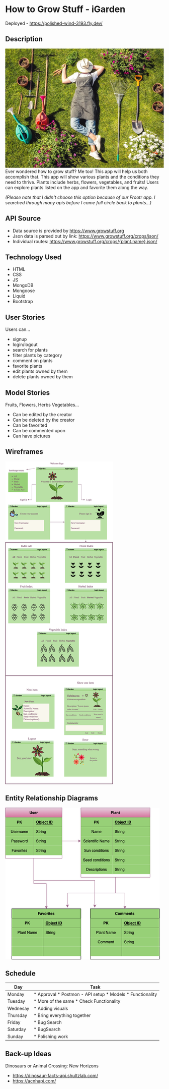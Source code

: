 # How to Grow Stuff - iGarden

Deployed - https://polished-wind-3193.fly.dev/

## Description

![gardner posed with garden tools](/public/gardener-sleeping-on-lawn.jpeg)
Ever wondered how to grow stuff? Me too! This app will help us both accomplish that. This app will show various plants and the conditions they need to thrive. Plants include herbs, flowers, vegetables, and fruits! Users can explore plants listed on the app and favorite them along the way.

*(Please note that I didn't choose this option because of our Frootr app. I searched through many apis before I came full circle back to plants...)*

## API Source 

* Data source is provided by https://www.growstuff.org
* Json data is parsed out by link: https://www.growstuff.org/crops/json/
* Individual routes: https://www.growstuff.org/crops/{plant.name}.json/

## Technology Used

* HTML 
* CSS 
* JS
* MongoDB
* Mongoose
* Liquid 
* Bootstrap 

## User Stories

Users can...
* signup
* login/logout
* search for plants
* filter plants by category
* comment on plants
* favorite plants
* edit plants owned by them
* delete plants owned by them

## Model Stories

Fruits, Flowers, Herbs Vegetables...
* Can be edited by the creator
* Can be deleted by the creator
* Can be favorited
* Can be commented upon
* Can have pictures

## Wireframes

![the different screens one can click through to use the app](images/intro-wireframe.png)

## Entity Relationship Diagrams

![ERDs](/images/erd.png)

## Schedule

| Day | Task |
| --------- | -------- |
| Monday | * Approval * Postmon - API setup * Models * Functionality |
| Tuesday | * More of the same * Check Functionality |
| Wednesay | * Adding visuals |
| Thursday | * Bring everything together |
| Friday | * Bug Search |
| Saturday | * BugSearch |
| Sunday | * Polishing work |

## Back-up Ideas 

Dinosaurs or Animal Crossing: New Horizons

* https://dinosaur-facts-api.shultzlab.com/
* https://acnhapi.com/
